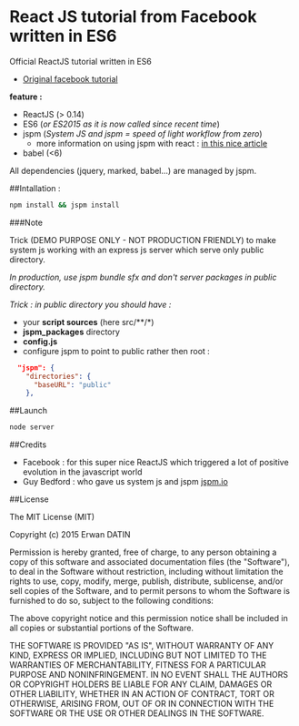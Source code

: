 React JS tutorial from Facebook written in ES6 
=========

Official ReactJS tutorial written in ES6

- [Original facebook tutorial](https://facebook.github.io/react/docs/tutorial.html)

**feature :** 

- ReactJS (> 0.14)
- ES6 (*or ES2015 as it is now called since recent time*)
- jspm (*System JS and jspm = speed of light workflow from zero*)
  - more information on using jspm with react : [in this nice article](http://www.newmediacampaigns.com/blog/refactoring-react-components-to-es6-classes) 
- babel (<6)


All dependencies (jquery, marked, babel...) are managed by jspm.


##Intallation :
```bash
npm install && jspm install
```

###Note

Trick (DEMO PURPOSE ONLY - NOT PRODUCTION FRIENDLY) to make system js working with an express js server which serve only public directory.

*In production, use jspm bundle sfx and don't server packages in public directory.*
 
*Trick :  in public directory  you should have :*  
- your **script sources** (here src/**/*) 
- **jspm_packages** directory
- **config.js**
- configure jspm to point to public rather then root : 
```json
  "jspm": {
    "directories": {
      "baseURL": "public"
    },
```

##Launch
```bash
node server
```


##Credits 

- Facebook : for this super nice ReactJS which triggered a lot of positive evolution in the javascript world
- Guy Bedford : who gave us system js and jspm [jspm.io](http://jspm.io/)


##License

The MIT License (MIT)

Copyright (c) 2015 Erwan DATIN

Permission is hereby granted, free of charge, to any person obtaining a copy
of this software and associated documentation files (the "Software"), to deal
in the Software without restriction, including without limitation the rights
to use, copy, modify, merge, publish, distribute, sublicense, and/or sell
copies of the Software, and to permit persons to whom the Software is
furnished to do so, subject to the following conditions:

The above copyright notice and this permission notice shall be included in
all copies or substantial portions of the Software.

THE SOFTWARE IS PROVIDED "AS IS", WITHOUT WARRANTY OF ANY KIND, EXPRESS OR
IMPLIED, INCLUDING BUT NOT LIMITED TO THE WARRANTIES OF MERCHANTABILITY,
FITNESS FOR A PARTICULAR PURPOSE AND NONINFRINGEMENT. IN NO EVENT SHALL THE
AUTHORS OR COPYRIGHT HOLDERS BE LIABLE FOR ANY CLAIM, DAMAGES OR OTHER
LIABILITY, WHETHER IN AN ACTION OF CONTRACT, TORT OR OTHERWISE, ARISING FROM,
OUT OF OR IN CONNECTION WITH THE SOFTWARE OR THE USE OR OTHER DEALINGS IN
THE SOFTWARE.
